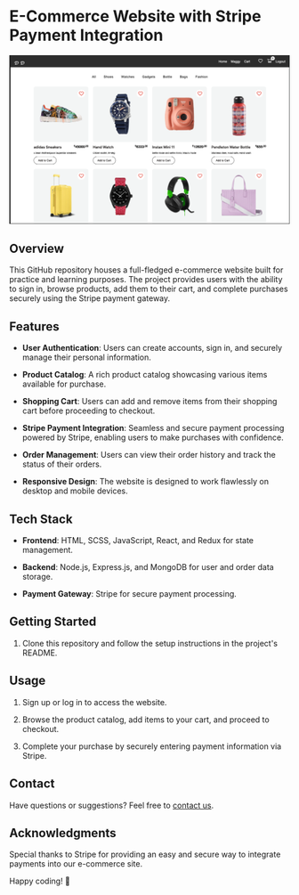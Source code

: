 # E-Commerce Website with Stripe Payment Integration

![Project Image](https://github.com/Vishalp001/store-client/blob/main/src/assets/images/dd.png)

## Overview

This GitHub repository houses a full-fledged e-commerce website built for practice and learning purposes. The project provides users with the ability to sign in, browse products, add them to their cart, and complete purchases securely using the Stripe payment gateway.

## Features

- **User Authentication**: Users can create accounts, sign in, and securely manage their personal information.

- **Product Catalog**: A rich product catalog showcasing various items available for purchase.

- **Shopping Cart**: Users can add and remove items from their shopping cart before proceeding to checkout.

- **Stripe Payment Integration**: Seamless and secure payment processing powered by Stripe, enabling users to make purchases with confidence.

- **Order Management**: Users can view their order history and track the status of their orders.

- **Responsive Design**: The website is designed to work flawlessly on desktop and mobile devices.

## Tech Stack

- **Frontend**: HTML, SCSS, JavaScript, React, and Redux for state management.

- **Backend**: Node.js, Express.js, and MongoDB for user and order data storage.

- **Payment Gateway**: Stripe for secure payment processing.

## Getting Started

1. Clone this repository and follow the setup instructions in the project's README.

## Usage

1. Sign up or log in to access the website.

2. Browse the product catalog, add items to your cart, and proceed to checkout.

3. Complete your purchase by securely entering payment information via Stripe.

## Contact

Have questions or suggestions? Feel free to [contact us](mailto:vishalpohekar5@gmail.com).

## Acknowledgments

Special thanks to Stripe for providing an easy and secure way to integrate payments into our e-commerce site.

Happy coding! 🚀
